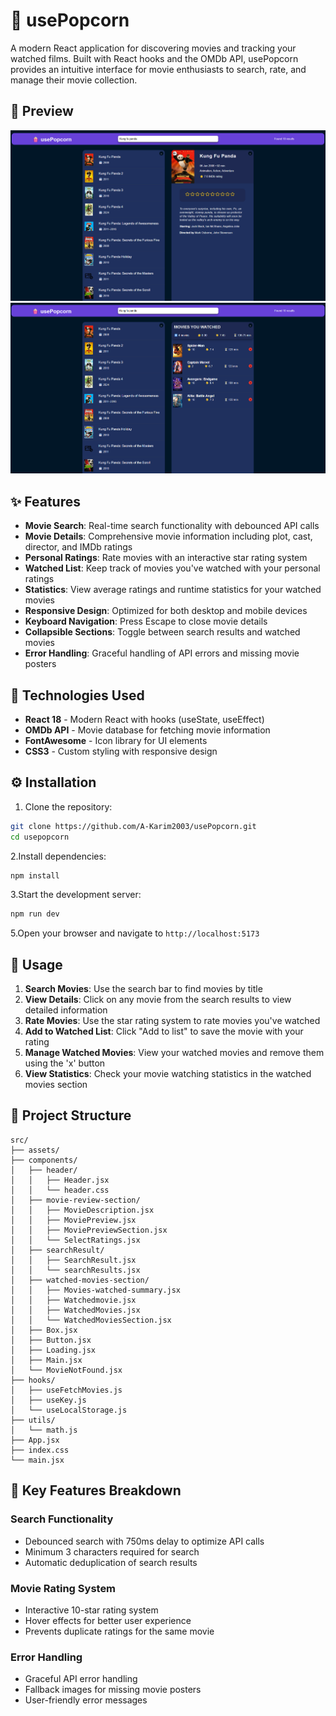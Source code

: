 # 🍿 usePopcorn

A modern React application for discovering movies and tracking your watched films. Built with React hooks and the OMDb API, usePopcorn provides an intuitive interface for movie enthusiasts to search, rate, and manage their movie collection.

## 📸 Preview

![Project Preview 1](/public/project-preview-1.png)
![Project Preview 2](/public/project-preview-2.png)

## ✨ Features

- **Movie Search**: Real-time search functionality with debounced API calls
- **Movie Details**: Comprehensive movie information including plot, cast, director, and IMDb ratings
- **Personal Ratings**: Rate movies with an interactive star rating system
- **Watched List**: Keep track of movies you've watched with your personal ratings
- **Statistics**: View average ratings and runtime statistics for your watched movies
- **Responsive Design**: Optimized for both desktop and mobile devices
- **Keyboard Navigation**: Press Escape to close movie details
- **Collapsible Sections**: Toggle between search results and watched movies
- **Error Handling**: Graceful handling of API errors and missing movie posters

## 🚀 Technologies Used

- **React 18** - Modern React with hooks (useState, useEffect)
- **OMDb API** - Movie database for fetching movie information
- **FontAwesome** - Icon library for UI elements
- **CSS3** - Custom styling with responsive design

## ⚙️ Installation

1. Clone the repository:

```bash
git clone https://github.com/A-Karim2003/usePopcorn.git
cd usepopcorn
```

2.Install dependencies:

```bash
npm install
```

3.Start the development server:

```bash
npm run dev
```

5.Open your browser and navigate to `http://localhost:5173`

## 🎯 Usage

1. **Search Movies**: Use the search bar to find movies by title
2. **View Details**: Click on any movie from the search results to view detailed information
3. **Rate Movies**: Use the star rating system to rate movies you've watched
4. **Add to Watched List**: Click "Add to list" to save the movie with your rating
5. **Manage Watched Movies**: View your watched movies and remove them using the 'x' button
6. **View Statistics**: Check your movie watching statistics in the watched movies section

## 📁 Project Structure

```
src/
├── assets/
├── components/
│   ├── header/
│   │   ├── Header.jsx
│   │   └── header.css
│   ├── movie-review-section/
│   │   ├── MovieDescription.jsx
│   │   ├── MoviePreview.jsx
│   │   ├── MoviePreviewSection.jsx
│   │   └── SelectRatings.jsx
│   ├── searchResult/
│   │   ├── SearchResult.jsx
│   │   └── searchResults.jsx
│   ├── watched-movies-section/
│   │   ├── Movies-watched-summary.jsx
│   │   ├── Watchedmovie.jsx
│   │   ├── WatchedMovies.jsx
│   │   └── WatchedMoviesSection.jsx
│   ├── Box.jsx
│   ├── Button.jsx
│   ├── Loading.jsx
│   ├── Main.jsx
│   └── MovieNotFound.jsx
├── hooks/
│   ├── useFetchMovies.js
│   ├── useKey.js
│   └── useLocalStorage.js
├── utils/
│   └── math.js
├── App.jsx
├── index.css
└── main.jsx
```

## 🌟 Key Features Breakdown

### Search Functionality

- Debounced search with 750ms delay to optimize API calls
- Minimum 3 characters required for search
- Automatic deduplication of search results

### Movie Rating System

- Interactive 10-star rating system
- Hover effects for better user experience
- Prevents duplicate ratings for the same movie

### Error Handling

- Graceful API error handling
- Fallback images for missing movie posters
- User-friendly error messages
